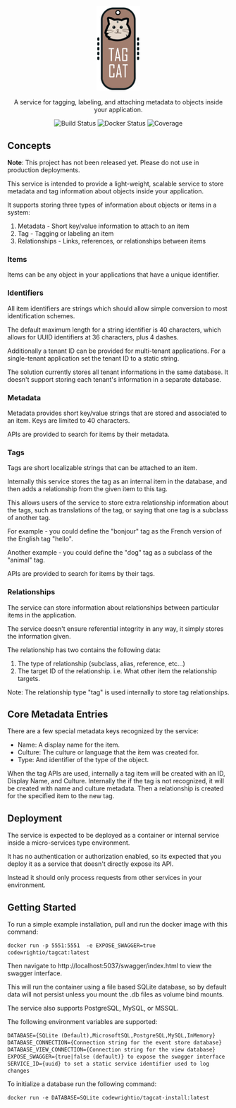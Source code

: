 <div align="center">
  <img alt="TagCat logo" src="https://raw.githubusercontent.com/codewright-io/tagcat/main/tagcat_sml.png" width="100px" />

A service for tagging, labeling, and attaching metadata to objects inside your application.

  ![Build Status](https://github.com/codewright-io/tagcat/actions/workflows/dotnet.yml/badge.svg?branch=main)
  ![Docker Status](https://github.com/codewright-io/tagcat/actions/workflows/docker-image.yml/badge.svg?branch=main)
  ![Coverage](https://img.shields.io/endpoint?url=https://gist.githubusercontent.com/EugeneScully/7b5a559351b80a526c2e401b5b3a4115/raw/code-coverage.json)
</div>

## Concepts

**Note**: This project has not been released yet. Please do not use in production deployments.

This service is intended to provide a light-weight, scalable service to store metadata and tag information about objects inside your application.

It supports storing three types of information about objects or items in a system:

1. Metadata - Short key/value information to attach to an item
2. Tag - Tagging or labeling an item
3. Relationships - Links, references, or relationships between items

### Items

Items can be any object in your applications that have a unique identifier.


### Identifiers

All item identifiers are strings which should allow simple conversion to most identification schemes.

The default maximum length for a string identifier is 40 characters, which allows for UUID identifiers at 36 characters, plus 4 dashes.

Additionally a tenant ID can be provided for multi-tenant applications.
For a single-tenant application set the tenant ID to a static string.

The solution currently stores all tenant informations in the same database. It doesn't support storing each tenant's information in a separate database.


### Metadata

Metadata provides short key/value strings that are stored and associated to an item. 
Keys are limited to 40 characters.

APIs are provided to search for items by their metadata.


### Tags

Tags are short localizable strings that can be attached to an item.

Internally this service stores the tag as an internal item in the database, and then adds a relationship from the given item to this tag.

This allows users of the service to store extra relationship information about the tags, such as translations of the tag, or saying that one tag is a subclass of another tag.

For example - you could define the "bonjour" tag as the French version of the English tag "hello".

Another example - you could define the "dog" tag as a subclass of the "animal" tag.

APIs are provided to search for items by their tags.


### Relationships

The service can store information about relationships between particular items in the application.

The service doesn't ensure referential integrity in any way, it simply stores the information given.

The relationship has two contains the following data:

1. The type of relationship (subclass, alias, reference, etc...)
2. The target ID of the relationship. i.e. What other item the relationship targets. 

Note: The relationship type "tag" is used internally to store tag relationships. 


## Core Metadata Entries

There are a few special metadata keys recognized by the service:
- Name: A display name for the item.
- Culture: The culture or language that the item was created for.
- Type: And identifier of the type of the object.

When the tag APIs are used, internally a tag item will be created with an ID, Display Name, and Culture.
Internally the if the tag is not recognized, it will be created with name and culture metadata.
Then a relationship is created for the specified item to the new tag.


## Deployment

The service is expected to be deployed as a container or internal service inside a micro-services type environment.

It has no authentication or authorization enabled, so its expected that you deploy it as a service that doesn't directly expose its API.

Instead it should only process requests from other services in your environment.



## Getting Started

To run a simple example installation, pull and run the docker image with this command:
```
docker run -p 5551:5551  -e EXPOSE_SWAGGER=true codewrightio/tagcat:latest
```

Then navigate to http://localhost:5037/swagger/index.html to view the swagger interface.

This will run the container using a file based SQLite database, so by default data will not persist unless you mount the .db files as volume bind mounts.

The service also supports PostgreSQL, MySQL, or MSSQL.

The following environment variables are supported:
```
DATABASE={SQLite (Default),MicrosoftSQL,PostgreSQL,MySQL,InMemory}
DATABASE_CONNECTION={Connection string for the event store database}
DATABASE_VIEW_CONNECTION={Connection string for the view database}
EXPOSE_SWAGGER={true|false (default)} to expose the swagger interface
SERVICE_ID={uuid} to set a static service identifier used to log changes
```

To initialize a database run the following command:
```
docker run -e DATABASE=SQLite codewrightio/tagcat-install:latest
```
